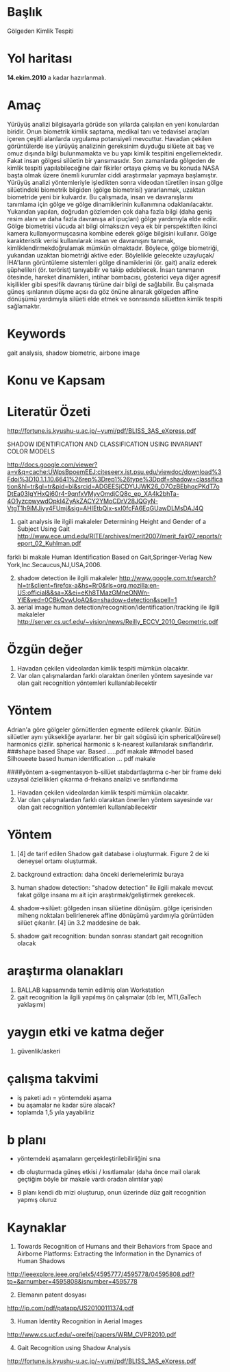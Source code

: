 # Başlık

Gölgeden Kimlik Tespiti

# Yol haritası

**14.ekim.2010** a kadar hazırlanmalı.

# Amaç

Yürüyüş analizi bilgisayarla görüde son yıllarda çalışılan en yeni konulardan
biridir. Onun biometrik kimlik saptama, medikal tanı ve tedavisel araçları
içeren çeşitli alanlarda uygulama potansiyeli mevcuttur.  Havadan çekilen
görüntülerde ise yürüyüş analizinin gereksinim duyduğu silüete ait baş ve omuz
dışında bilgi bulunmamakta ve bu yapı kimlik tespitini engellemektedir. Fakat
insan gölgesi silüetin bir yansımasıdır. Son zamanlarda gölgeden de kimlik
tespiti yapılabileceğine dair fikirler ortaya çıkmış ve bu konuda NASA başta
olmak üzere önemli kurumlar ciddi araştırmalar yapmaya başlamıştır.  Yürüyüş
analizi yöntemleriyle işledikten sonra videodan türetilen insan gölge
silüetindeki biometrik bilgiden (gölge biometrisi) yararlanmak, uzaktan
biometride yeni bir kulvardır.  Bu çalışmada, insan ve davranışlarını tanımlama
için gölge ve gölge dinamiklerinin kullanımına odaklanılacaktır.  Yukarıdan
yapılan, doğrudan gözlemden çok daha fazla bilgi (daha geniş resim alanı ve
daha fazla davranışa ait ipuçları) gölge yardımıyla elde edilir.  Gölge
biometrisi vücuda ait bilgi olmaksızın veya ek bir perspektiften ikinci kamera
kullanıyormuşcasına kombine ederek gölge bilgisini kullanır.  Gölge
karakteristik verisi kullanılarak insan ve davranışını tanımak,
kimliklendirmekdoğrulamak mümkün olmaktadır. Böylece, gölge biometriği,
yukarıdan uzaktan biometriği aktive eder. Böylelikle gelecekte
uzay/uçak/İHA'ların görüntüleme sistemleri gölge dinamiklerini (ör.  gait)
analiz ederek şüphelileri (ör. terörist) tanıyabilir ve takip edebilecek.
İnsan tanımanın ötesinde, hareket dinamikleri, intihar bombacısı, gösterici
veya diğer agresif kişilikler gibi spesifik davranış türüne dair bilgi de
sağlabilir.  Bu çalışmada güneş ışınlarının düşme açısı da göz önüne alınarak
gölgeden affine dönüşümü yardımıyla silüeti elde etmek ve sonrasında silüetten
kimlik tespiti sağlamaktır.

# Keywords

gait analysis, shadow biometric, airbone image

# Konu ve Kapsam
# Literatür Özeti
http://fortune.is.kyushu-u.ac.jp/~yumi/pdf/BLISS_3AS_eXpress.pdf 

SHADOW IDENTIFICATION AND CLASSIFICATION USING INVARIANT COLOR MODELS

http://docs.google.com/viewer?a=v&q=cache:UWpsBpoemEEJ:citeseerx.ist.psu.edu/viewdoc/download%3Fdoi%3D10.1.1.10.6641%26rep%3Drep1%26type%3Dpdf+shadow+classification&hl=tr&gl=tr&pid=bl&srcid=ADGEESjCDYUJWK26_O7OzBEbhqcPKdT7oDtEa03IgYHxQi60r4-9qnfxVMyvOmdjCQ8c_ep_XA4k2bhTa-4O1yzcpwywdOpkI4ZyAkZACY2YMoCDrV28JQGyN-VtgT1h9iMJiyy4FUmj&sig=AHIEtbQix-sxI0fcFA6EqGUawDLMsDAJ4Q 

1.	gait analysis ile ilgili makaleler
Determining Height and Gender of a Subject Using Gait
http://www.ece.umd.edu/RITE/archives/merit2007/merit_fair07_reports/report_02_Kuhlman.pdf

farklı bi makale
Human Identiﬁcation Based on Gait,Springer-Verlag New York,Inc.Secaucus,NJ,USA,2006.  

2.	shadow detection ile ilgili makaleler
http://www.google.com.tr/search?hl=tr&client=firefox-a&hs=Rr0&rls=org.mozilla:en-US:official&&sa=X&ei=eKh8TMazGMneONWn-YIE&ved=0CBkQvwUoAQ&q=shadow+detection&spell=1
3. aerial image human detection/recognition/identification/tracking ile ilgili makaleler
http://server.cs.ucf.edu/~vision/news/Reilly_ECCV_2010_Geometric.pdf


# Özgün değer


1. Havadan çekilen videolardan kimlik tespiti mümkün olacaktır. 
2. Var olan çalışmalardan farklı olaraktan önerilen yöntem sayesinde var olan gait recognition yöntemleri kullanılabilecektir
 
# Yöntem
Adrian'a göre gölgeler görnütlerden egmente edilerek çıkarılır.  Bütün silüetler aynı yüksekliğe ayarlanır. her bir gait sögüsü için spherical(küresel) harmonics çizilir. spherical harmonic s k-nearest kullanılarak sınıflandırlır. 
###shape based
Shape var. Based .....pdf makale
##model based
Silhoueete based human identification ... pdf makale


####yöntem
a-segmentasyon
b-silüet stabdartlaştırma
c-her bir frame deki uzaysal özlellikleri çıkarma
d-frekans analizi ve sınıflandırma



1. Havadan çekilen videolardan kimlik tespiti mümkün olacaktır. 
2. Var olan çalışmalardan farklı olaraktan önerilen yöntem sayesinde var olan gait recognition yöntemleri kullanılabilecektir
 
# Yöntem

1. [4] de tarif edilen Shadow gait database i oluşturmak. Figure 2 de ki deneysel ortamı oluşturmak.

2. background extraction: daha önceki derlemelerimiz buraya

3. human shadow detection: "shadow detection" ile ilgili makale mevcut fakat gölge insana mı ait için araştırmak/geliştirmek gerekecek.

4. shadow->silüet: gölgeden insan silüetine dönüşüm. gölge içerisinden miheng noktaları belirlenerek affine dönüşümü yardımıyla görüntüden silüet çıkarılır. [4] ün 3.2 maddesine de bak.

5. shadow gait recognition: bundan sonrası standart gait recognition olacak

# araştırma olanakları

1. BALLAB kapsamında temin edilmiş olan Workstation
2. gait recognition la ilgili yapılmış ön çalışmalar (db ler, MTI,GaTech yaklaşımı)

# yaygın etki ve katma değer

1. güvenlik/askeri

# çalışma takvimi

- iş paketi adı = yöntemdeki aşama
- bu aşamalar ne kadar süre alacak?
- toplamda 1,5 yıla yayabiliriz

# b planı

- yöntemdeki aşamaların gerçekleştirilebilirliğini sına

- db oluşturmada güneş etkisi / kısıtlamalar (daha önce mail olarak geçtiğim böyle bir makale vardı oradan alıntılar yap)

- B planı kendi db mizi oluşturup, onun üzerinde düz gait recognition yapmış oluruz

# Kaynaklar

1. Towards Recognition of Humans and their Behaviors from Space and Airborne
Platforms: Extracting the Information in the Dynamics of Human Shadows

http://ieeexplore.ieee.org/ielx5/4595777/4595778/04595808.pdf?tp=&arnumber=4595808&isnumber=4595778

2. Elemanın patent dosyası

http://ip.com/pdf/patapp/US20100111374.pdf

3. Human Identity Recognition in Aerial Images

http://www.cs.ucf.edu/~oreifej/papers/WRM_CVPR2010.pdf

4. Gait Recognition using Shadow Analysis

http://fortune.is.kyushu-u.ac.jp/~yumi/pdf/BLISS_3AS_eXpress.pdf
